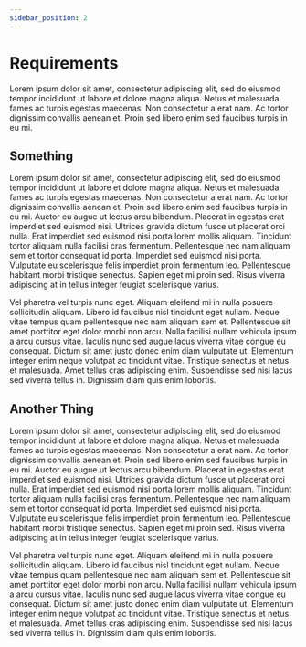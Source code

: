```yaml
---
sidebar_position: 2
---
```


# Requirements
Lorem ipsum dolor sit amet, consectetur adipiscing elit, sed do eiusmod tempor incididunt ut labore et dolore magna aliqua. Netus et malesuada fames ac turpis egestas maecenas. Non consectetur a erat nam. Ac tortor dignissim convallis aenean et. Proin sed libero enim sed faucibus turpis in eu mi. 

## Something
Lorem ipsum dolor sit amet, consectetur adipiscing elit, sed do eiusmod tempor incididunt ut labore et dolore magna aliqua. Netus et malesuada fames ac turpis egestas maecenas. Non consectetur a erat nam. Ac tortor dignissim convallis aenean et. Proin sed libero enim sed faucibus turpis in eu mi. Auctor eu augue ut lectus arcu bibendum. Placerat in egestas erat imperdiet sed euismod nisi. Ultrices gravida dictum fusce ut placerat orci nulla. Erat imperdiet sed euismod nisi porta lorem mollis aliquam. Tincidunt tortor aliquam nulla facilisi cras fermentum. Pellentesque nec nam aliquam sem et tortor consequat id porta. Imperdiet sed euismod nisi porta. Vulputate eu scelerisque felis imperdiet proin fermentum leo. Pellentesque habitant morbi tristique senectus. Sapien eget mi proin sed. Risus viverra adipiscing at in tellus integer feugiat scelerisque varius.

Vel pharetra vel turpis nunc eget. Aliquam eleifend mi in nulla posuere sollicitudin aliquam. Libero id faucibus nisl tincidunt eget nullam. Neque vitae tempus quam pellentesque nec nam aliquam sem et. Pellentesque sit amet porttitor eget dolor morbi non arcu. Nulla facilisi nullam vehicula ipsum a arcu cursus vitae. Iaculis nunc sed augue lacus viverra vitae congue eu consequat. Dictum sit amet justo donec enim diam vulputate ut. Elementum integer enim neque volutpat ac tincidunt vitae. Tristique senectus et netus et malesuada. Amet tellus cras adipiscing enim. Suspendisse sed nisi lacus sed viverra tellus in. Dignissim diam quis enim lobortis.

## Another Thing
Lorem ipsum dolor sit amet, consectetur adipiscing elit, sed do eiusmod tempor incididunt ut labore et dolore magna aliqua. Netus et malesuada fames ac turpis egestas maecenas. Non consectetur a erat nam. Ac tortor dignissim convallis aenean et. Proin sed libero enim sed faucibus turpis in eu mi. Auctor eu augue ut lectus arcu bibendum. Placerat in egestas erat imperdiet sed euismod nisi. Ultrices gravida dictum fusce ut placerat orci nulla. Erat imperdiet sed euismod nisi porta lorem mollis aliquam. Tincidunt tortor aliquam nulla facilisi cras fermentum. Pellentesque nec nam aliquam sem et tortor consequat id porta. Imperdiet sed euismod nisi porta. Vulputate eu scelerisque felis imperdiet proin fermentum leo. Pellentesque habitant morbi tristique senectus. Sapien eget mi proin sed. Risus viverra adipiscing at in tellus integer feugiat scelerisque varius.

Vel pharetra vel turpis nunc eget. Aliquam eleifend mi in nulla posuere sollicitudin aliquam. Libero id faucibus nisl tincidunt eget nullam. Neque vitae tempus quam pellentesque nec nam aliquam sem et. Pellentesque sit amet porttitor eget dolor morbi non arcu. Nulla facilisi nullam vehicula ipsum a arcu cursus vitae. Iaculis nunc sed augue lacus viverra vitae congue eu consequat. Dictum sit amet justo donec enim diam vulputate ut. Elementum integer enim neque volutpat ac tincidunt vitae. Tristique senectus et netus et malesuada. Amet tellus cras adipiscing enim. Suspendisse sed nisi lacus sed viverra tellus in. Dignissim diam quis enim lobortis.